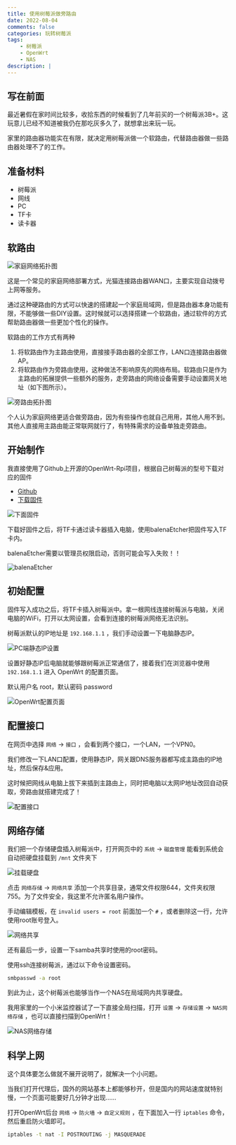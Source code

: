 ```yaml
---
title: 使用树莓派做旁路由
date: 2022-08-04
comments: false
categories: 玩转树莓派
tags:
	- 树莓派
	- OpenWrt
	- NAS
description: |
---
```


## 写在前面

最近暑假在家时间比较多，收拾东西的时候看到了几年前买的一个树莓派3B+。这玩意儿已经不知道被我仍在那吃灰多久了，就想拿出来玩一玩。

家里的路由器功能实在有限，就决定用树莓派做一个软路由，代替路由器做一些路由器处理不了的工作。

## 准备材料

- 树莓派
- 网线
- PC
- TF卡
- 读卡器

## 软路由

![家庭网络拓扑图](https://images.rescld.cn/202208042121068.png)

这是一个常见的家庭网络部署方式，光猫连接路由器WAN口，主要实现自动拨号上网等服务。

通过这种硬路由的方式可以快速的搭建起一个家庭局域网，但是路由器本身功能有限，不能够做一些DIY设置。这时候就可以选择搭建一个软路由，通过软件的方式帮助路由器做一些更加个性化的操作。

软路由的工作方式有两种
1. 将软路由作为主路由使用，直接接手路由器的全部工作，LAN口连接路由器做AP。
2. 将软路由作为旁路由使用，这种做法不影响原先的网络布局。软路由只是作为主路由的拓展提供一些额外的服务，走旁路由的网络设备需要手动设置网关地址（如下图所示）。

![旁路由拓扑图](https://images.rescld.cn/202208042122357.png)

个人认为家庭网络更适合做旁路由，因为有些操作也就自己用用，其他人用不到。其他人直接用主路由能正常联网就行了，有特殊需求的设备单独走旁路由。

## 开始制作

我直接使用了Github上开源的OpenWrt-Rpi项目，根据自己树莓派的型号下载对应的固件

- [Github](https://github.com/SuLingGG/OpenWrt-Rpi)
- [下载固件](https://doc.openwrt.cc/2-OpenWrt-Rpi/1-Download/)

![下面固件](https://images.rescld.cn/202208042122358.png)

下载好固件之后，将TF卡通过读卡器插入电脑，使用balenaEtcher把固件写入TF卡内。

balenaEtcher需要以管理员权限启动，否则可能会写入失败！！

![balenaEtcher](https://images.rescld.cn/202208042122359.png)

## 初始配置

固件写入成功之后，将TF卡插入树莓派中。拿一根网线连接树莓派与电脑，关闭电脑的WiFi，打开以太网设置，会看到连接的树莓派网络无法识别。

树莓派默认的IP地址是 `192.168.1.1` ，我们手动设置一下电脑静态IP。

![PC端静态IP设置](https://images.rescld.cn/202208042122360.png)

设置好静态IP后电脑就能够跟树莓派正常通信了，接着我们在浏览器中使用 `192.168.1.1` 进入 OpenWrt 的配置页面。

默认用户名 root，默认密码 password

![OpenWrt配置页面](https://images.rescld.cn/202208042122361.png)

## 配置接口

在网页中选择 `网络` -> `接口` ，会看到两个接口，一个LAN，一个VPN0。

我们修改一下LAN口配置，使用静态IP，网关跟DNS服务器都写成主路由的IP地址，然后保存&应用。

这时候把网线从电脑上拔下来插到主路由上，同时把电脑以太网IP地址改回自动获取，旁路由就搭建完成了！

![配置接口](https://images.rescld.cn/202208042122362.png)

## 网络存储

我们把一个存储硬盘插入树莓派中，打开网页中的 `系统` ->  `磁盘管理` 能看到系统会自动把硬盘挂载到 `/mnt` 文件夹下

![挂载硬盘](https://images.rescld.cn/202208042122364.png)

点击 `网络存储` -> `网络共享` 添加一个共享目录，通常文件权限644，文件夹权限755。为了文件安全，我这里不允许匿名用户操作。

手动编辑模板，在 `invalid users = root` 前面加一个 `#` ，或者删除这一行，允许使用root账号登入。

![网络共享](https://images.rescld.cn/202208042122365.png)

还有最后一步，设置一下samba共享时使用的root密码。

使用ssh连接树莓派，通过以下命令设置密码。

```sh
smbpasswd -a root 
```

到此为止，这个树莓派也能够当作一个NAS在局域网内共享硬盘。

我用家里的一个小米监控器试了一下直接全局扫描，打开 `设置` -> `存储设置` -> `NAS网络存储` ，也可以直接扫描到OpenWrt！

![NAS网络存储](https://images.rescld.cn/202208042122366.png)

## 科学上网

这个具体要怎么做就不展开说明了，就解决一个小问题。

当我们打开代理后，国外的网站基本上都能够秒开，但是国内的网站速度就特别慢，一个页面可能要好几分钟才出现……

打开OpenWrt后台 `网络` -> `防火墙` -> `自定义规则` ，在下面加入一行 `iptables` 命令，然后重启防火墙即可。

```sh
iptables -t nat -I POSTROUTING -j MASQUERADE
```
